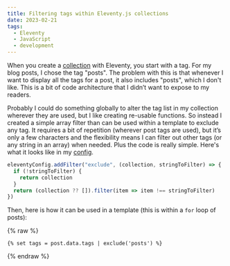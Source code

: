 ```yaml
---
title: Filtering tags within Eleventy.js collections
date: 2023-02-21
tags:
  - Eleventy
  - JavaScript
  - development
---
```


When you create a [collection](https://www.11ty.dev/docs/collections/) with Eleventy, you start with a tag. For my blog posts, I chose the tag "posts". The problem with this is that whenever I want to display all the tags for a post, it also includes "posts", which I don't like. This is a bit of code architecture that I didn’t want to expose to my readers.

Probably I could do something globally to alter the tag list in my collection wherever they are used, but I like creating re-usable functions. So instead I created a simple array filter than can be used within a template to exclude any tag. It requires a bit of repetition (wherever post tags are used), but it’s only a few characters and the flexibility means I can filter out other tags (or any string in an array) when needed. Plus the code is really simple. Here's what it looks like in my [config](https://www.11ty.dev/docs/config/).

```js
eleventyConfig.addFilter("exclude", (collection, stringToFilter) => {
  if (!stringToFilter) {
    return collection
  }
  return (collection ?? []).filter(item => item !== stringToFilter)
})
```

Then, here is how it can be used in a template (this is within a `for` loop of posts):

{% raw %}

```jinja2
{% set tags = post.data.tags | exclude('posts') %}
```

{% endraw %}
